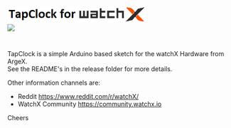 [![watchX](./Pictures/TapClock_for_watchX_logo.png)](http://watchx.io/)  
![](https://img.shields.io/github/license/venice1200/TapClock.svg?style=flat)  
#  
TapClock is a simple Arduino based sketch for the watchX Hardware from ArgeX.  
See the README's in the release folder for more details.

Other information channels are:
* Reddit https://www.reddit.com/r/watchX/
* WatchX Community https://community.watchx.io

Cheers
